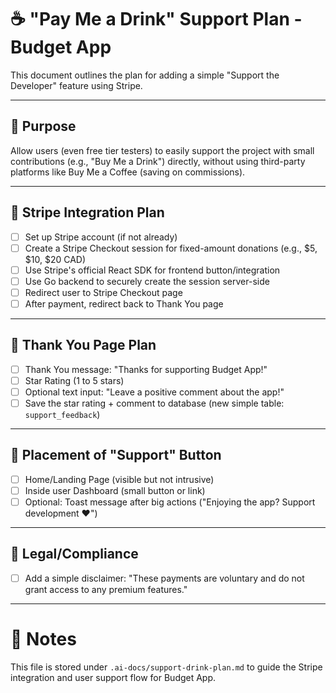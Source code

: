 # ☕ "Pay Me a Drink" Support Plan - Budget App

This document outlines the plan for adding a simple "Support the Developer" feature using Stripe.

---

## 🎯 Purpose

Allow users (even free tier testers) to easily support the project with small contributions (e.g., "Buy Me a Drink") directly, without using third-party platforms like Buy Me a Coffee (saving on commissions).

---

## 🎯 Stripe Integration Plan

- [ ] Set up Stripe account (if not already)
- [ ] Create a Stripe Checkout session for fixed-amount donations (e.g., $5, $10, $20 CAD)
- [ ] Use Stripe's official React SDK for frontend button/integration
- [ ] Use Go backend to securely create the session server-side
- [ ] Redirect user to Stripe Checkout page
- [ ] After payment, redirect back to Thank You page

---

## 🎯 Thank You Page Plan

- [ ] Thank You message: "Thanks for supporting Budget App!"
- [ ] Star Rating (1 to 5 stars)
- [ ] Optional text input: "Leave a positive comment about the app!"
- [ ] Save the star rating + comment to database (new simple table: `support_feedback`)

---

## 🎯 Placement of "Support" Button

- [ ] Home/Landing Page (visible but not intrusive)
- [ ] Inside user Dashboard (small button or link)
- [ ] Optional: Toast message after big actions ("Enjoying the app? Support development ❤️")

---

## 🎯 Legal/Compliance

- [ ] Add a simple disclaimer: "These payments are voluntary and do not grant access to any premium features."

---

# 📂 Notes

This file is stored under `.ai-docs/support-drink-plan.md` to guide the Stripe integration and user support flow for Budget App.
